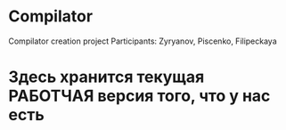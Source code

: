 # Compilator
Compilator creation project
Participants: Zyryanov, Piscenko, Filipeckaya

# Здесь хранится текущая РАБОТЧАЯ версия того, что у нас есть
